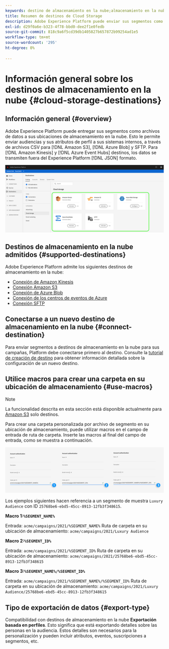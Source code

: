 ```yaml
---
keywords: destino de almacenamiento en la nube;almacenamiento en la nube
title: Resumen de destinos de Cloud Storage
description: Adobe Experience Platform puede enviar sus segmentos como archivos de datos a sus ubicaciones de almacenamiento en la nube Amazon S3, AWS Kinesis, Azure Event Hubs o SFTP.
exl-id: d29f0a6e-b323-4f78-bbd0-dee2f1e0fedb
source-git-commit: 818c9a6f5cd39db1405827b657872b99254ad1e5
workflow-type: tm+mt
source-wordcount: '295'
ht-degree: 0%

---
```


# Información general sobre los destinos de almacenamiento en la nube {#cloud-storage-destinations}

## Información general {#overview}

Adobe Experience Platform puede entregar sus segmentos como archivos de datos a sus ubicaciones de almacenamiento en la nube. Esto le permite enviar audiencias y sus atributos de perfil a sus sistemas internos, a través de archivos CSV para [!DNL Amazon S3], [!DNL Azure Blob] y SFTP. Para [!DNL Amazon Kinesis] y [!DNL Azure Event Hubs] destinos, los datos se transmiten fuera del Experience Platform [!DNL JSON] formato.

![Destinos de almacenamiento en la nube de Adobe](../../assets/catalog/cloud-storage/cloud-storage-destinations.png)

## Destinos de almacenamiento en la nube admitidos {#supported-destinations}

Adobe Experience Platform admite los siguientes destinos de almacenamiento en la nube:

* [Conexión de Amazon Kinesis](amazon-kinesis.md)
* [Conexión Amazon S3](amazon-s3.md)
* [Conexión de Azure Blob](azure-blob.md)
* [Conexión de los centros de eventos de Azure](azure-event-hubs.md)
* [Conexión SFTP](sftp.md)

## Conectarse a un nuevo destino de almacenamiento en la nube {#connect-destination}

Para enviar segmentos a destinos de almacenamiento en la nube para sus campañas, Platform debe conectarse primero al destino. Consulte la [tutorial de creación de destino](../../ui/connect-destination.md) para obtener información detallada sobre la configuración de un nuevo destino.


## Utilice macros para crear una carpeta en su ubicación de almacenamiento {#use-macros}

>[!NOTE]
>
> La funcionalidad descrita en esta sección está disponible actualmente para [Amazon S3](amazon-s3.md) solo destinos.

Para crear una carpeta personalizada por archivo de segmento en su ubicación de almacenamiento, puede utilizar macros en el campo de entrada de ruta de carpeta. Inserte las macros al final del campo de entrada, como se muestra a continuación.

![Cómo usar macros para crear una carpeta en el almacenamiento](../../assets/catalog/cloud-storage/workflow/macros-folder-path.png)

Los ejemplos siguientes hacen referencia a un segmento de muestra `Luxury Audience` con ID `25768be6-ebd5-45cc-8913-12fb3f348615`.

**Macro 1:`%SEGMENT_NAME%`**

Entrada: `acme/campaigns/2021/%SEGMENT_NAME%`
Ruta de carpeta en su ubicación de almacenamiento: `acme/campaigns/2021/Luxury Audience`

**Macro 2:`%SEGMENT_ID%`**

Entrada: `acme/campaigns/2021/%SEGMENT_ID%`
Ruta de carpeta en su ubicación de almacenamiento: `acme/campaigns/2021/25768be6-ebd5-45cc-8913-12fb3f348615`

**Macro 3:`%SEGMENT_NAME%/%SEGMENT_ID%`**

Entrada: `acme/campaigns/2021/%SEGMENT_NAME%/%SEGMENT_ID%`
Ruta de carpeta en su ubicación de almacenamiento: `acme/campaigns/2021/Luxury Audience/25768be6-ebd5-45cc-8913-12fb3f348615`

## Tipo de exportación de datos {#export-type}

Compatibilidad con destinos de almacenamiento en la nube **Exportación basada en perfiles**. Esto significa que está exportando detalles sobre las personas en la audiencia. Estos detalles son necesarios para la personalización y pueden incluir atributos, eventos, suscripciones a segmentos, etc.